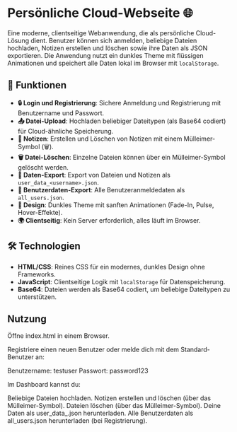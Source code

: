 # Persönliche Cloud-Webseite 🌐


Eine moderne, clientseitige Webanwendung, die als persönliche Cloud-Lösung dient. Benutzer können sich anmelden, beliebige Dateien hochladen, Notizen erstellen und löschen sowie ihre Daten als JSON exportieren. Die Anwendung nutzt ein dunkles Theme mit flüssigen Animationen und speichert alle Daten lokal im Browser mit `localStorage`.

## 🚀 Funktionen

- **🔒 Login und Registrierung**: Sichere Anmeldung und Registrierung mit Benutzername und Passwort.
- **📤 Datei-Upload**: Hochladen beliebiger Dateitypen (als Base64 codiert) für Cloud-ähnliche Speicherung.
- **📝 Notizen**: Erstellen und Löschen von Notizen mit einem Mülleimer-Symbol (🗑️).
- **🗑️ Datei-Löschen**: Einzelne Dateien können über ein Mülleimer-Symbol gelöscht werden.
- **💾 Daten-Export**: Export von Dateien und Notizen als `user_data_<username>.json`.
- **👥 Benutzerdaten-Export**: Alle Benutzeranmeldedaten als `all_users.json`.
- **🎨 Design**: Dunkles Theme mit sanften Animationen (Fade-In, Pulse, Hover-Effekte).
- **🌍 Clientseitig**: Kein Server erforderlich, alles läuft im Browser.

## 🛠️ Technologien

- **HTML/CSS**: Reines CSS für ein modernes, dunkles Design ohne Frameworks.
- **JavaScript**: Clientseitige Logik mit `localStorage` für Datenspeicherung.
- **Base64**: Dateien werden als Base64 codiert, um beliebige Dateitypen zu unterstützen.

## Nutzung

Öffne index.html in einem Browser.

Registriere einen neuen Benutzer oder melde dich mit dem Standard-Benutzer an:

Benutzername: testuser
Passwort: password123

Im Dashboard kannst du:

Beliebige Dateien hochladen.
Notizen erstellen und löschen (über das Mülleimer-Symbol).
Dateien löschen (über das Mülleimer-Symbol).
Deine Daten als user_data_<username>.json herunterladen.
Alle Benutzerdaten als all_users.json herunterladen (bei Registrierung).
